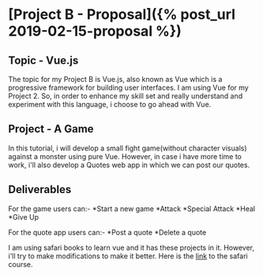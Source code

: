 # [Project B - Proposal]({% post_url 2019-02-15-proposal %})

## Topic - Vue.js
The topic for my Project B is Vue.js, also known as Vue which is a progressive framework for building user interfaces. I am using Vue for my Project 2. So, in order to enhance my skill set and really understand and experiment with this language, i choose to go ahead with Vue.

## Project - A Game
In this tutorial, i will develop a small fight game(without character visuals) against a monster using pure Vue. However, in case i have more time to work, i'll also develop a Quotes web app in which we can post our quotes.

## Deliverables
For the game users can:-
*Start a new game
*Attack
*Special Attack
*Heal
*Give Up

For the quote app users can:-
*Post a quote
*Delete a quote

I am using safari books to learn vue and it has these projects in it. However, i'll try to make modifications to make it better. Here is the [link](https://www.safaribooksonline.com/videos/vue-js-2/9781788992817) to the safari course.
